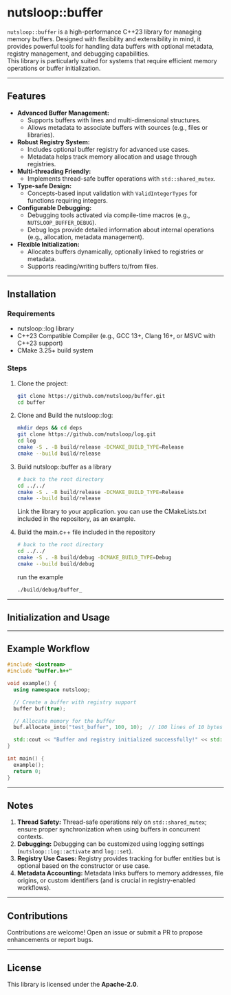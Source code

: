 # nutsloop::buffer

`nutsloop::buffer` is a high-performance C++23 library for managing memory buffers. 
Designed with flexibility and extensibility in mind, it provides powerful tools for handling data buffers with optional 
metadata, registry management, and debugging capabilities.  
This library is particularly suited for systems that require efficient memory operations or buffer initialization.

___

## Features

- **Advanced Buffer Management:**
    - Supports buffers with lines and multi-dimensional structures.
    - Allows metadata to associate buffers with sources (e.g., files or libraries).
- **Robust Registry System:**
    - Includes optional buffer registry for advanced use cases.
    - Metadata helps track memory allocation and usage through registries.
- **Multi-threading Friendly:**
    - Implements thread-safe buffer operations with `std::shared_mutex`.
- **Type-safe Design:**
    - Concepts-based input validation with `ValidIntegerTypes` for functions requiring integers.
- **Configurable Debugging:**
    - Debugging tools activated via compile-time macros (e.g., `NUTSLOOP_BUFFER_DEBUG`).
    - Debug logs provide detailed information about internal operations (e.g., allocation, metadata management).
- **Flexible Initialization:**
    - Allocates buffers dynamically, optionally linked to registries or metadata.
    - Supports reading/writing buffers to/from files.

___

## Installation

### Requirements

- nutsloop::log library
- C++23 Compatible Compiler (e.g., GCC 13+, Clang 16+, or MSVC with C++23 support)
- CMake 3.25+ build system

### Steps

1. Clone the project:

   ```bash
   git clone https://github.com/nutsloop/buffer.git
   cd buffer
   ```

2. Clone and Build the nutsloop::log:

   ```bash
   mkdir deps && cd deps
   git clone https://github.com/nutsloop/log.git
   cd log
   cmake -S . -B build/release -DCMAKE_BUILD_TYPE=Release
   cmake --build build/release
   ```

3. Build nutsloop::buffer as a library

   ```bash
   # back to the root directory
   cd ../../
   cmake -S . -B build/release -DCMAKE_BUILD_TYPE=Release
   cmake --build build/release
   ```

   Link the library to your application. you can use the CMakeLists.txt 
   included in the repository, as an example.  

4. Build the main.c++ file included in the repository

   ```bash
   # back to the root directory
   cd ../../
   cmake -S . -B build/debug -DCMAKE_BUILD_TYPE=Debug
   cmake --build build/debug
   ```

   run the example

   ```bash
   ./build/debug/buffer_
   ```

___

## Initialization and Usage

___

## Example Workflow

``` c++
#include <iostream>
#include "buffer.h++"

void example() {
  using namespace nutsloop;

  // Create a buffer with registry support
  buffer buf(true);

  // Allocate memory for the buffer
  buf.allocate_into("test_buffer", 100, 10);  // 100 lines of 10 bytes each

  std::cout << "Buffer and registry initialized successfully!" << std::endl;
}

int main() {
  example();
  return 0;
}
```

___

## Notes

1. **Thread Safety:** Thread-safe operations rely on `std::shared_mutex`; ensure proper synchronization when using buffers in concurrent contexts.
2. **Debugging:** Debugging can be customized using logging settings (`nutsloop::log::activate` and `log::set`).
3. **Registry Use Cases:** Registry provides tracking for buffer entities but is optional based on the constructor or use case.
4. **Metadata Accounting:** Metadata links buffers to memory addresses, file origins, or custom identifiers (and is crucial in registry-enabled workflows).

___

## Contributions

Contributions are welcome! Open an issue or submit a PR to propose enhancements or report bugs.

___

## License

This library is licensed under the **Apache-2.0**.
